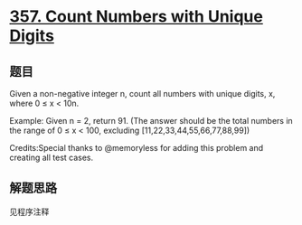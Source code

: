 # [357. Count Numbers with Unique Digits](https://leetcode-cn.com/problems/count-numbers-with-unique-digits/)

## 题目

Given a non-negative integer n, count all numbers with unique digits, x, where 0 ≤ x < 10n.

Example:
Given n = 2, return 91. (The answer should be the total numbers in the range of 0 ≤ x < 100, excluding [11,22,33,44,55,66,77,88,99])

Credits:Special thanks to @memoryless for adding this problem and creating all test cases.

## 解题思路

见程序注释
